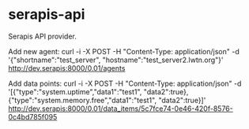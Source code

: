 serapis-api
===========

Serapis API provider.


Add new agent:
  curl -i -X POST -H "Content-Type: application/json" -d '{"shortname":"test_server", "hostname":"test_server2.lwtn.org"}' http://dev.serapis:8000/0.01/agents

Add data points:
   curl -i -X POST -H "Content-Type: application/json" -d '[{"type":"system.uptime","data1":"test1", "data2":true},{"type":"system.memory.free","data1":"test1", "data2":true}]' http://dev.serapis:8000/0.01/data_items/5c7fce74-0e46-420f-8576-0c4bd785f095

 
